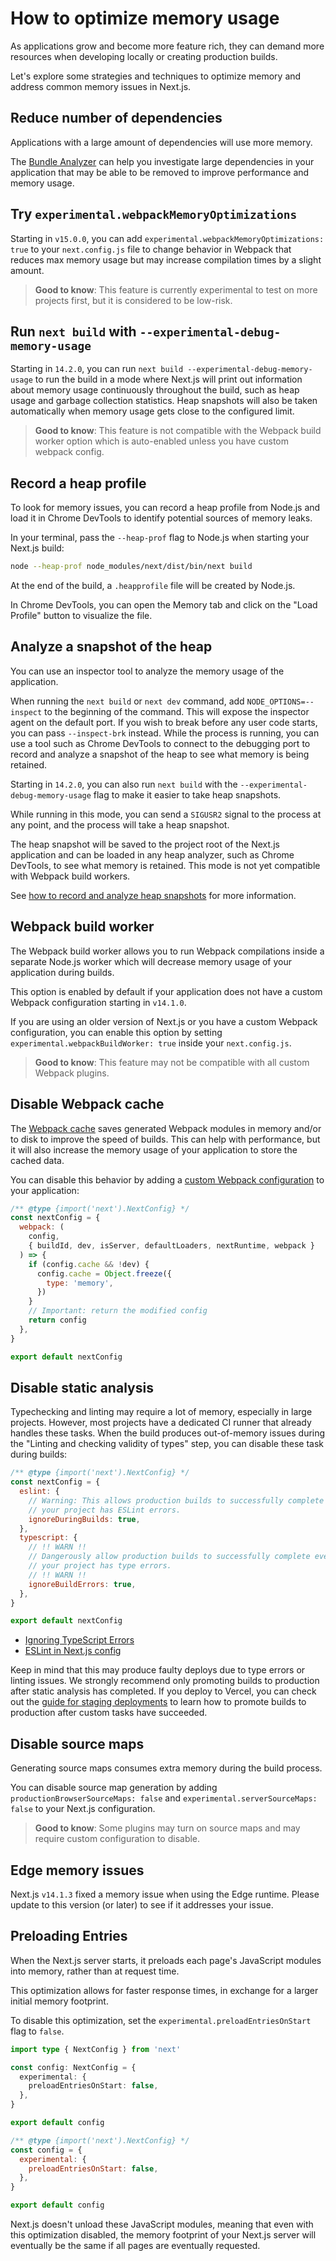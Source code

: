 # How to optimize memory usage

As applications grow and become more feature rich, they can demand more resources when developing locally or creating production builds.

Let's explore some strategies and techniques to optimize memory and address common memory issues in Next.js.

## Reduce number of dependencies

Applications with a large amount of dependencies will use more memory.

The [Bundle Analyzer](/docs/app/guides/package-bundling.md) can help you investigate large dependencies in your application that may be able to be removed to improve performance and memory usage.

## Try `experimental.webpackMemoryOptimizations`

Starting in `v15.0.0`, you can add `experimental.webpackMemoryOptimizations: true` to your `next.config.js` file to change behavior in Webpack that reduces max memory usage but may increase compilation times by a slight amount.

> **Good to know**: This feature is currently experimental to test on more projects first, but it is considered to be low-risk.

## Run `next build` with `--experimental-debug-memory-usage`

Starting in `14.2.0`, you can run `next build --experimental-debug-memory-usage` to run the build in a mode where Next.js will print out information about memory usage continuously throughout the build, such as heap usage and garbage collection statistics. Heap snapshots will also be taken automatically when memory usage gets close to the configured limit.

> **Good to know**: This feature is not compatible with the Webpack build worker option which is auto-enabled unless you have custom webpack config.

## Record a heap profile

To look for memory issues, you can record a heap profile from Node.js and load it in Chrome DevTools to identify potential sources of memory leaks.

In your terminal, pass the `--heap-prof` flag to Node.js when starting your Next.js build:

```sh
node --heap-prof node_modules/next/dist/bin/next build
```

At the end of the build, a `.heapprofile` file will be created by Node.js.

In Chrome DevTools, you can open the Memory tab and click on the "Load Profile" button to visualize the file.

## Analyze a snapshot of the heap

You can use an inspector tool to analyze the memory usage of the application.

When running the `next build` or `next dev` command, add `NODE_OPTIONS=--inspect` to the beginning of the command. This will expose the inspector agent on the default port.
If you wish to break before any user code starts, you can pass `--inspect-brk` instead. While the process is running, you can use a tool such as Chrome DevTools to connect to the debugging port to record and analyze a snapshot of the heap to see what memory is being retained.

Starting in `14.2.0`, you can also run `next build` with the `--experimental-debug-memory-usage` flag to make it easier to take heap snapshots.

While running in this mode, you can send a `SIGUSR2` signal to the process at any point, and the process will take a heap snapshot.

The heap snapshot will be saved to the project root of the Next.js application and can be loaded in any heap analyzer, such as Chrome DevTools, to see what memory is retained. This mode is not yet compatible with Webpack build workers.

See [how to record and analyze heap snapshots](https://developer.chrome.com/docs/devtools/memory-problems/heap-snapshots) for more information.

## Webpack build worker

The Webpack build worker allows you to run Webpack compilations inside a separate Node.js worker which will decrease memory usage of your application during builds.

This option is enabled by default if your application does not have a custom Webpack configuration starting in `v14.1.0`.

If you are using an older version of Next.js or you have a custom Webpack configuration, you can enable this option by setting `experimental.webpackBuildWorker: true` inside your `next.config.js`.

> **Good to know**: This feature may not be compatible with all custom Webpack plugins.

## Disable Webpack cache

The [Webpack cache](https://webpack.js.org/configuration/cache/) saves generated Webpack modules in memory and/or to disk to improve the speed of builds. This can
help with performance, but it will also increase the memory usage of your application to store the cached data.

You can disable this behavior by adding a [custom Webpack configuration](/docs/app/api-reference/config/next-config-js/webpack.md) to your application:

```js filename="next.config.mjs"
/** @type {import('next').NextConfig} */
const nextConfig = {
  webpack: (
    config,
    { buildId, dev, isServer, defaultLoaders, nextRuntime, webpack }
  ) => {
    if (config.cache && !dev) {
      config.cache = Object.freeze({
        type: 'memory',
      })
    }
    // Important: return the modified config
    return config
  },
}

export default nextConfig
```

## Disable static analysis

Typechecking and linting may require a lot of memory, especially in large projects.
However, most projects have a dedicated CI runner that already handles these tasks.
When the build produces out-of-memory issues during the "Linting and checking validity of types" step, you can disable these task during builds:

```js filename="next.config.mjs"
/** @type {import('next').NextConfig} */
const nextConfig = {
  eslint: {
    // Warning: This allows production builds to successfully complete even if
    // your project has ESLint errors.
    ignoreDuringBuilds: true,
  },
  typescript: {
    // !! WARN !!
    // Dangerously allow production builds to successfully complete even if
    // your project has type errors.
    // !! WARN !!
    ignoreBuildErrors: true,
  },
}

export default nextConfig
```

* [Ignoring TypeScript Errors](/docs/app/api-reference/config/typescript.md#disabling-typescript-errors-in-production)
* [ESLint in Next.js config](/docs/pages/api-reference/config/next-config-js/eslint.md)

Keep in mind that this may produce faulty deploys due to type errors or linting issues.
We strongly recommend only promoting builds to production after static analysis has completed.
If you deploy to Vercel, you can check out the [guide for staging deployments](https://vercel.com/docs/deployments/managing-deployments#staging-and-promoting-a-production-deployment) to learn how to promote builds to production after custom tasks have succeeded.

## Disable source maps

Generating source maps consumes extra memory during the build process.

You can disable source map generation by adding `productionBrowserSourceMaps: false` and `experimental.serverSourceMaps: false` to your Next.js configuration.

> **Good to know**: Some plugins may turn on source maps and may require custom configuration to disable.

## Edge memory issues

Next.js `v14.1.3` fixed a memory issue when using the Edge runtime. Please update to this version (or later) to see if it addresses your issue.

## Preloading Entries

When the Next.js server starts, it preloads each page's JavaScript modules into memory, rather than at request time.

This optimization allows for faster response times, in exchange for a larger initial memory footprint.

To disable this optimization, set the `experimental.preloadEntriesOnStart` flag to `false`.

```ts filename="next.config.ts" switcher
import type { NextConfig } from 'next'

const config: NextConfig = {
  experimental: {
    preloadEntriesOnStart: false,
  },
}

export default config
```

```js filename="next.config.mjs" switcher
/** @type {import('next').NextConfig} */
const config = {
  experimental: {
    preloadEntriesOnStart: false,
  },
}

export default config
```

Next.js doesn't unload these JavaScript modules, meaning that even with this optimization disabled, the memory footprint of your Next.js server will eventually be the same if all pages are eventually requested.
